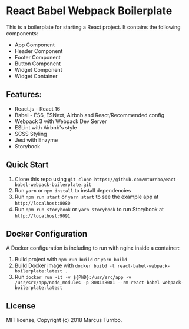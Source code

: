 # React Babel Webpack Boilerplate

This is a boilerplate for starting a React project.  It contains the following components:
* App Component
* Header Component
* Footer Component
* Button Component
* Widget Component
* Widget Container

## Features:
* React.js - React 16
* Babel - ES6, ESNext, Airbnb and React/Recommended config
* Webpack 3 with Webpack Dev Server
* ESLint with Airbnb's style 
* SCSS Styling
* Jest with Enzyme
* Storybook

## Quick Start
1. Clone this repo using `git clone https://github.com/mturnbo/eact-babel-webpack-boilerplate.git`
1. Run `yarn` or `npm install` to install dependencies
1. Run `npm run start` or `yarn start` to see the example app at `http://localhost:8080`
1. Run `npm run storybook` or `yarn storybook` to run Storybook at `http://localhost:9091`

## Docker Configuration
A Docker configuration is including to run with nginx inside a container:
1. Build project with `npm run build` or `yarn build`
1. Build Docker image with `docker build -t react-babel-webpack-boilerplate:latest .`
1. Run `docker run -it -v ${PWD}:/usr/src/app -v /usr/src/app/node_modules -p 8081:8081 --rm react-babel-webpack-boilerplate:latest`

## License
MIT license, Copyright (c) 2018 Marcus Turnbo.
